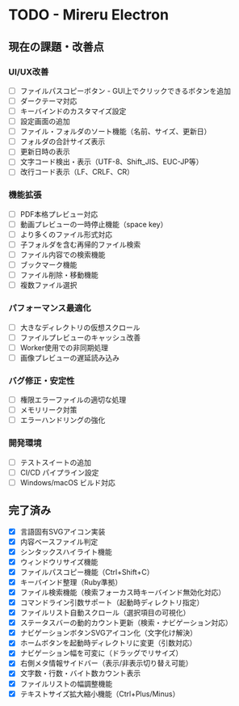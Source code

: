 # TODO - Mireru Electron

## 現在の課題・改善点

### UI/UX改善
- [ ] ファイルパスコピーボタン - GUI上でクリックできるボタンを追加
- [ ] ダークテーマ対応
- [ ] キーバインドのカスタマイズ設定
- [ ] 設定画面の追加
- [ ] ファイル・フォルダのソート機能（名前、サイズ、更新日）
- [ ] フォルダの合計サイズ表示
- [ ] 更新日時の表示
- [ ] 文字コード検出・表示（UTF-8、Shift_JIS、EUC-JP等）
- [ ] 改行コード表示（LF、CRLF、CR）

### 機能拡張
- [ ] PDF本格プレビュー対応
- [ ] 動画プレビューの一時停止機能（space key）
- [ ] より多くのファイル形式対応
- [ ] 子フォルダを含む再帰的ファイル検索
- [ ] ファイル内容での検索機能
- [ ] ブックマーク機能
- [ ] ファイル削除・移動機能
- [ ] 複数ファイル選択

### パフォーマンス最適化
- [ ] 大きなディレクトリの仮想スクロール
- [ ] ファイルプレビューのキャッシュ改善
- [ ] Worker使用での非同期処理
- [ ] 画像プレビューの遅延読み込み

### バグ修正・安定性
- [ ] 権限エラーファイルの適切な処理
- [ ] メモリリーク対策
- [ ] エラーハンドリングの強化

### 開発環境
- [ ] テストスイートの追加
- [ ] CI/CD パイプライン設定
- [ ] Windows/macOS ビルド対応

## 完了済み
- [x] 言語固有SVGアイコン実装
- [x] 内容ベースファイル判定
- [x] シンタックスハイライト機能
- [x] ウィンドウリサイズ機能
- [x] ファイルパスコピー機能（Ctrl+Shift+C）
- [x] キーバインド整理（Ruby準拠）
- [x] ファイル検索機能（検索フォーカス時キーバインド無効化対応）
- [x] コマンドライン引数サポート（起動時ディレクトリ指定）
- [x] ファイルリスト自動スクロール（選択項目の可視化）
- [x] ステータスバーの動的カウント更新（検索・ナビゲーション対応）
- [x] ナビゲーションボタンSVGアイコン化（文字化け解決）
- [x] ホームボタンを起動時ディレクトリに変更（引数対応）
- [x] ナビゲーション幅を可変に（ドラッグでリサイズ）
- [x] 右側メタ情報サイドバー（表示/非表示切り替え可能）
- [x] 文字数・行数・バイト数カウント表示
- [x] ファイルリストの幅調整機能
- [x] テキストサイズ拡大縮小機能（Ctrl+Plus/Minus）